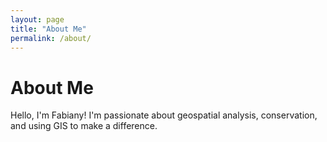 ```yaml
---
layout: page
title: "About Me"
permalink: /about/
---
```


# About Me

Hello, I'm Fabiany! I'm passionate about geospatial analysis, conservation, and using GIS to make a difference.
